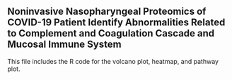 ## Noninvasive Nasopharyngeal Proteomics of COVID-19 Patient Identify Abnormalities Related to Complement and Coagulation Cascade and Mucosal Immune System
This file includes the R code for the volcano plot, heatmap, and pathway plot.
